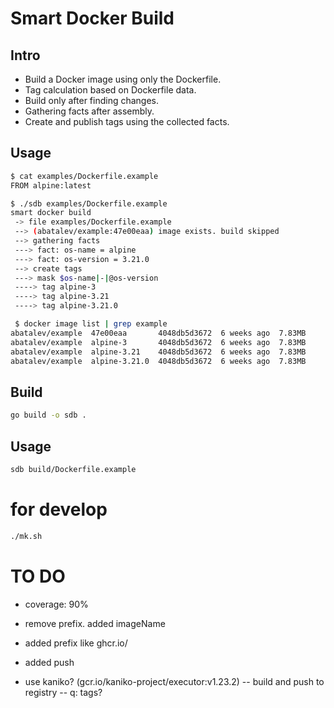 # Smart Docker Build

## Intro

- Build a Docker image using only the Dockerfile. 
- Tag calculation based on Dockerfile data.
- Build only after finding changes. 
- Gathering facts after assembly.
- Create and publish tags using the collected facts. 

## Usage

```sh
$ cat examples/Dockerfile.example 
FROM alpine:latest

$ ./sdb examples/Dockerfile.example
smart docker build
 -> file examples/Dockerfile.example
 --> (abatalev/example:47e00eaa) image exists. build skipped
 --> gathering facts
 ---> fact: os-name = alpine
 ---> fact: os-version = 3.21.0
 --> create tags
 ---> mask $os-name|-|@os-version
 ----> tag alpine-3
 ----> tag alpine-3.21
 ----> tag alpine-3.21.0

 $ docker image list | grep example
abatalev/example  47e00eaa       4048db5d3672  6 weeks ago  7.83MB
abatalev/example  alpine-3       4048db5d3672  6 weeks ago  7.83MB
abatalev/example  alpine-3.21    4048db5d3672  6 weeks ago  7.83MB
abatalev/example  alpine-3.21.0  4048db5d3672  6 weeks ago  7.83MB
``` 

## Build

```sh
go build -o sdb .
```

## Usage

```sh
sdb build/Dockerfile.example
```

# for develop

```sh
./mk.sh
```

# TO DO 

- coverage: 90%
- remove prefix. added imageName
- added prefix like ghcr.io/
- added push

- use kaniko? (gcr.io/kaniko-project/executor:v1.23.2)
    -- build and push to registry
    -- q: tags?
